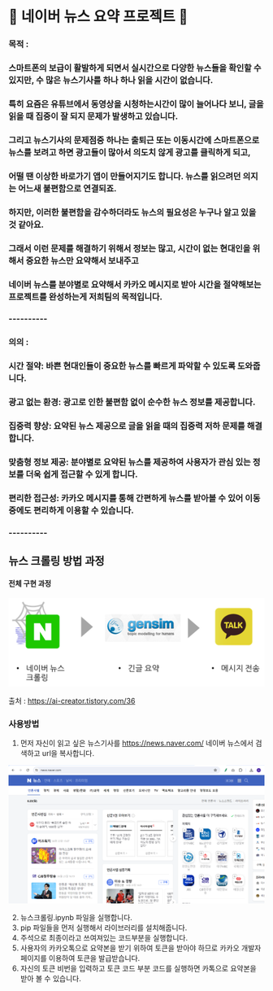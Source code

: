 # 📰 네이버 뉴스 요약 프로젝트 📝

### 목적 : 
### 스마트폰의 보급이 활발하게 되면서 실시간으로 다양한 뉴스들을 확인할 수 있지만, 수 많은 뉴스기사를 하나 하나 읽을 시간이 없습니다.
### 특히 요즘은 유튜브에서 동영상을 시청하는시간이 많이 늘어나다 보니, 글을 읽을 때 집중이 잘 되지 문제가 발생하고 있습니다.
### 그리고 뉴스기사의 문제점중 하나는 출퇴근 또는 이동시간에 스마트폰으로 뉴스를 보려고 하면 광고들이 많아서 의도치 않게 광고를 클릭하게 되고,
### 어떨 땐 이상한 바로가기 앱이 만들어지기도 합니다. 뉴스를 읽으려던 의지는 어느새 불편함으로 연결되죠.
### 하지만, 이러한 불편함을 감수하더라도 뉴스의 필요성은 누구나 알고 있을 것 같아요.
### 그래서 이런 문제를 해결하기 위해서 정보는 많고, 시간이 없는 현대인을 위해서 중요한 뉴스만 요약해서 보내주고
### 네이버 뉴스를 분야별로 요약해서 카카오 메시지로 받아 시간을 절약해보는 프로젝트를 완성하는게 저희팀의 목적입니다.

### ----------

### 의의 :
### 시간 절약: 바쁜 현대인들이 중요한 뉴스를 빠르게 파악할 수 있도록 도와줍니다.
### 광고 없는 환경: 광고로 인한 불편함 없이 순수한 뉴스 정보를 제공합니다.
### 집중력 향상: 요약된 뉴스 제공으로 글을 읽을 때의 집중력 저하 문제를 해결합니다.
### 맞춤형 정보 제공: 분야별로 요약된 뉴스를 제공하여 사용자가 관심 있는 정보를 더욱 쉽게 접근할 수 있게 합니다.
### 편리한 접근성: 카카오 메시지를 통해 간편하게 뉴스를 받아볼 수 있어 이동 중에도 편리하게 이용할 수 있습니다.

### ----------

## 뉴스 크롤링 방법 과정

#### 전체 구현 과정

![구현순서](https://github.com/seunggyo9/open_source/blob/master/image/%EA%B5%AC%ED%98%84%EC%88%9C%EC%84%9C.png)

출처 : <https://ai-creator.tistory.com/36>

### 사용방법

1. 먼저 자신이 읽고 싶은 뉴스기사를 https://news.naver.com/ 네이버 뉴스에서 검색하고 url을 복사합니다.

![네이버뉴스](https://github.com/seunggyo9/open_source/blob/master/image/%EB%84%A4%EC%9D%B4%EB%B2%84%EB%89%B4%EC%8A%A4.png)

2. 뉴스크롤링.ipynb 파일을 실행합니다.
3. pip 파일들을 먼저 실행해서 라이브러리를 설치해줍니다.
4. 주석으로 최종이라고 쓰여져있는 코드부분을 실행합니다.
5. 사용자의 카카오톡으로 요약본을 받기 위하여 토큰을 받아야 하므로 카카오 개발자 페이지를 이용하여 토큰을 발급받습니다.
6. 자신의 토큰 비번을 입력하고 토큰 코드 부분 코드를 실행하면 카톡으로 요약본을 받아 볼 수 있습니다.

